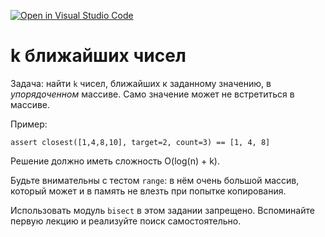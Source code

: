 [![Open in Visual Studio Code](https://classroom.github.com/assets/open-in-vscode-f059dc9a6f8d3a56e377f745f24479a46679e63a5d9fe6f495e02850cd0d8118.svg)](https://classroom.github.com/online_ide?assignment_repo_id=5858752&assignment_repo_type=AssignmentRepo)
# k ближайших чисел
Задача: найти `k` чисел, ближайших к заданному значению, в *упорядоченном* массиве. Само значение может не встретиться в массиве.

Пример:
```python3
assert closest([1,4,8,10], target=2, count=3) == [1, 4, 8]
```

Решение должно иметь сложность O(log(n) + k).

Будьте внимательны с тестом `range`: в нём очень большой массив, который может и в память не влезть при попытке копирования.

Использовать модуль `bisect` в этом задании запрещено. Вспоминайте первую лекцию и реализуйте поиск самостоятельно.
